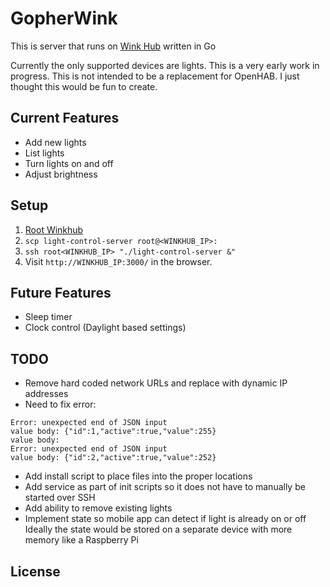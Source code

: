# GopherWink

This is server that runs on [Wink Hub](http://www.wink.com/products/wink-hub/) written in Go  

Currently the only supported devices are lights. This is a very early work in progress. This is not intended to be a replacement for OpenHAB. I just thought this would be fun to create.

## Current Features

* Add new lights
* List lights
* Turn lights on and off
* Adjust brightness

## Setup

1. [Root Winkhub]()
2. `scp light-control-server root@<WINKHUB_IP>:`
3. `ssh root<WINKHUB_IP> "./light-control-server &"`
4. Visit `http://WINKHUB_IP:3000/` in the browser.

## Future Features

* Sleep timer
* Clock control (Daylight based settings)

## TODO
* Remove hard coded network URLs and replace with dynamic IP addresses
* Need to fix error:

```
Error: unexpected end of JSON input
value body: {"id":1,"active":true,"value":255}
value body:
Error: unexpected end of JSON input
value body: {"id":2,"active":true,"value":252}
```

* Add install script to place files into the proper locations
* Add service as part of init scripts so it does not have to manually be started over SSH
* Add ability to remove existing lights
* Implement state so mobile app can detect if light is already on or off  
    Ideally the state would be stored on a separate device with more memory like a Raspberry Pi

## License
